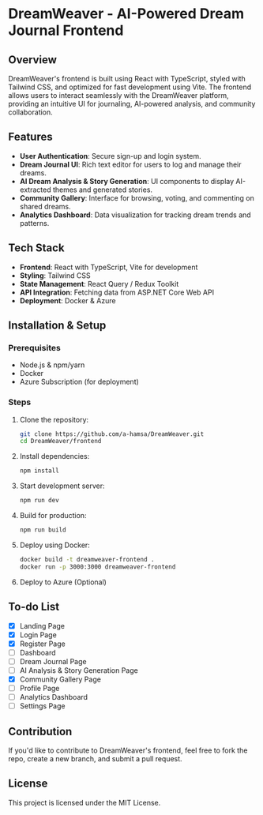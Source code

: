 # DreamWeaver - AI-Powered Dream Journal Frontend

## Overview
DreamWeaver's frontend is built using React with TypeScript, styled with Tailwind CSS, and optimized for fast development using Vite. The frontend allows users to interact seamlessly with the DreamWeaver platform, providing an intuitive UI for journaling, AI-powered analysis, and community collaboration.

## Features
- **User Authentication**: Secure sign-up and login system.
- **Dream Journal UI**: Rich text editor for users to log and manage their dreams.
- **AI Dream Analysis & Story Generation**: UI components to display AI-extracted themes and generated stories.
- **Community Gallery**: Interface for browsing, voting, and commenting on shared dreams.
- **Analytics Dashboard**: Data visualization for tracking dream trends and patterns.

## Tech Stack
- **Frontend**: React with TypeScript, Vite for development
- **Styling**: Tailwind CSS
- **State Management**: React Query / Redux Toolkit
- **API Integration**: Fetching data from ASP.NET Core Web API
- **Deployment**: Docker & Azure

## Installation & Setup
### Prerequisites
- Node.js & npm/yarn
- Docker
- Azure Subscription (for deployment)

### Steps
1. Clone the repository:
   ```bash
   git clone https://github.com/a-hamsa/DreamWeaver.git
   cd DreamWeaver/frontend
   ```
2. Install dependencies:
   ```bash
   npm install
   ```
3. Start development server:
   ```bash
   npm run dev
   ```
4. Build for production:
   ```bash
   npm run build
   ```
5. Deploy using Docker:
   ```bash
   docker build -t dreamweaver-frontend .
   docker run -p 3000:3000 dreamweaver-frontend
   ```
6. Deploy to Azure (Optional)

## To-do List
- [x] Landing Page
- [x] Login Page
- [x] Register Page
- [ ] Dashboard
- [ ] Dream Journal Page
- [ ] AI Analysis & Story Generation Page
- [x] Community Gallery Page
- [ ] Profile Page
- [ ] Analytics Dashboard
- [ ] Settings Page

## Contribution
If you'd like to contribute to DreamWeaver's frontend, feel free to fork the repo, create a new branch, and submit a pull request.

## License
This project is licensed under the MIT License.
